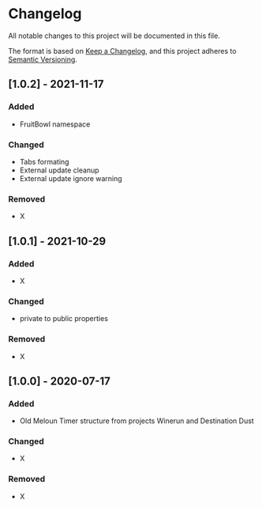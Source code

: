 # Changelog
All notable changes to this project will be documented in this file.

The format is based on [Keep a Changelog](https://keepachangelog.com/en/1.0.0/),
and this project adheres to [Semantic Versioning](https://semver.org/spec/v2.0.0.html).

## [1.0.2] - 2021-11-17
### Added
- FruitBowl namespace

### Changed
- Tabs formating
- External update cleanup
- External update ignore warning

### Removed
- X

## [1.0.1] - 2021-10-29
### Added
- X

### Changed
- private to public properties

### Removed
- X

## [1.0.0] - 2020-07-17
### Added
- Old Meloun Timer structure from projects Winerun and Destination Dust

### Changed
- X

### Removed
- X